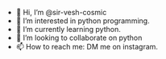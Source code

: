 - 👋 Hi, I’m @sir-vesh-cosmic
- 👀 I’m interested in python programming.
- 🌱 I’m currently learning python.
- 💞️ I’m looking to collaborate on python
- 📫 How to reach me: DM  me on instagram.

<!---
sir-vesh-cosmic/sir-vesh-cosmic is a ✨ special ✨ repository because its `README.md` (this file) appears on your GitHub profile.
You can click the Preview link to take a look at your changes.
--->
